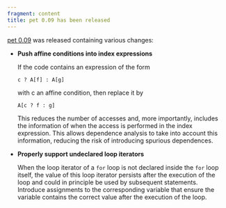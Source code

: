 ```yaml
---
fragment: content
title: pet 0.09 has been released
---
```



<a href="http://pet.gforge.inria.fr/">pet 0.09</a> was released containing
various changes:

 * **Push affine conditions into index expressions**

   If the code contains an expression of the form

   ```
   c ? A[f] : A[g]
   ```

   with c an affine condition, then replace it by

   ```
   A[c ? f : g]
   ```

   This reduces the number of accesses and, more importantly,
   includes the information of when the access is performed
   in the index expression.  This allows dependence analysis
   to take into account this information, reducing the risk of
   introducing spurious dependences.


 * **Properly support undeclared loop iterators**

   When the loop iterator of a ```for``` loop is not declared inside
   the ```for``` loop itself, the value of this loop iterator persists
   after the execution of the loop and could in principle be used
   by subsequent statements.  Introduce assignments to the corresponding
   variable that ensure the variable contains the correct value
   after the execution of the loop.
